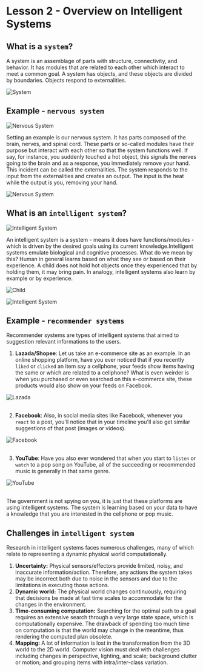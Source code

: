 # Lesson 2 - Overview on Intelligent Systems
## What is a ```system```?
A system is an assemblage of parts with structure, connectivity, and behavior. It has modules that are related to each other which interact to meet a common goal. A system has objects, and these objects are divided by boundaries. Objects respond to externalities.

![System](system.png "System")


## Example - ```nervous system```
![Nervous System](nervous-system.jpg "Nervous System")

Setting an example is our nervous system. It has parts composed of the brain, nerves, and spinal cord. These parts or so-called modules have their purpose but interact with each other so that the system functions well. If say, for instance, you suddenly touched a hot object, this signals the nerves going to the brain and as a response, you immediately remove your hand. This incident can be called the externalities. The system responds to the input from the externalities and creates an output. The input is the heat while the output is you, removing your hand.

![Nervous System](nervous-system.png "Nervous System")


## What is an ```intelligent system```?
![Intelligent System](intelligent-system.png "Intelligent System")

An intelligent system is a system - means it does have functions/modules - which is driven by the desired goals using its current knowledge.Intelligent systems emulate biological and cognitive processes. What do we mean by this? Human in general learns based on what they see or based on their experience. A child does not hold hot objects once they experienced that by holding them, it may bring pain. In analogy, intelligent systems also learn by example or by experience. 

![Child](child.png "Child")

![Intelligent System](intel-sys.png "Intelligent System")


## Example - ```recommender systems```
Recommender systems are types of intelligent systems that aimed to suggestion relevant informations to the users.
1. **Lazada/Shopee**: Let us take an e-commerce site as an example. In an online shopping platform, have you ever noticed that if you recently `liked` or `clicked` an item say a cellphone, your feeds show items having the same or which are related to a cellphone? What is even weirder is when you purchased or even searched on this e-commerce site, these products would also show on your feeds on Facebook. 

![Lazada](laz.png "Lazada")
<br><br>

2. **Facebook**: Also, in social media sites like Facebook, whenever you `react` to a post, you'll notice that in your timeline you'll also get similar suggestions of that post (images or videos).
   
![Facebook](fb.png "Facebook")
<br><br>

3. **YouTube**: Have you also ever wondered that when you start to `listen` or `watch` to a pop song on YouTube, all of the succeeding or recommended music is generally in that same genre.
   
![YouTube](yt.png "YouTube")
<br><br>

The government is not spying on you, it is just that these platforms are using intelligent systems. The system is learning based on your data to have a knowledge that you are interested in the cellphone or pop music.

## Challenges in ```intelligent system```
Research in intelligent systems faces numerous challenges, many of which relate to representing a dynamic physical world computationally.

1.	**Uncertainty:** Physical sensors/effectors provide limited, noisy, and inaccurate information/action. Therefore, any actions the system takes may be incorrect both due to noise in the sensors and due to the limitations in executing those actions.
2.	**Dynamic world:** The physical world changes continuously, requiring that decisions be made at fast time scales to accommodate for the changes in the environment.
3.	**Time-consuming computation:** Searching for the optimal path to a goal requires an extensive search through a very large state space, which is computationally expensive. The drawback of spending too much time on computation is that the world may change in the meantime, thus rendering the computed plan obsolete.
4.	**Mapping:** A lot of information is lost in the transformation from the 3D world to the 2D world. Computer vision must deal with challenges including changes in perspective, lighting, and scale; background clutter or motion; and grouping items with intra/inter-class variation.
